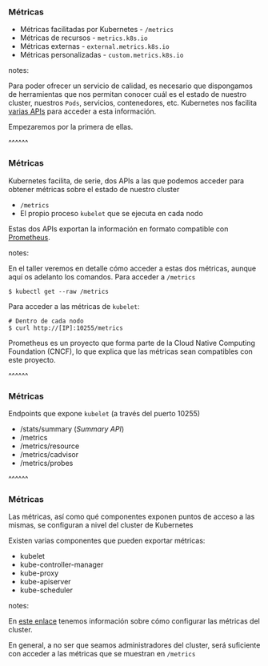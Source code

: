 ### Métricas

* Métricas facilitadas por Kubernetes - `/metrics`  
* Métricas de recursos - `metrics.k8s.io`
* Métricas externas - `external.metrics.k8s.io`
* Métricas personalizadas - `custom.metrics.k8s.io`

notes:

Para poder ofrecer un servicio de calidad, es necesario que dispongamos de herramientas
que nos permitan conocer cuál es el estado de nuestro cluster, nuestros `Pods`, servicios,
contenedores, etc. Kubernetes nos facilita [varias APIs](https://kubernetes.io/docs/tasks/debug-application-cluster/resource-usage-monitoring/) 
para acceder a esta información.

Empezaremos por la primera de ellas.

^^^^^^

### Métricas

Kubernetes facilita, de serie, dos APIs a las que podemos acceder para obtener
métricas sobre el estado de nuestro cluster

* `/metrics`
* El propio proceso `kubelet` que se ejecuta en cada nodo

Estas dos APIs exportan la información en formato compatible con
[Prometheus](https://prometheus.io/).

notes:

En el taller veremos en detalle cómo acceder a estas dos métricas, aunque aquí os adelanto
los comandos. Para acceder a `/metrics`

```shell
$ kubectl get --raw /metrics
```

Para acceder a las métricas de `kubelet`:

```shell
# Dentro de cada nodo
$ curl http://[IP]:10255/metrics
```

Prometheus es un proyecto que forma parte de la Cloud Native Computing Foundation (CNCF),
lo que explica que las métricas sean compatibles con este proyecto.

^^^^^^

### Métricas

Endpoints que expone `kubelet` (a través del puerto 10255)
* /stats/summary (_Summary API_)
* /metrics
* /metrics/resource
* /metrics/cadvisor
* /metrics/probes

^^^^^^

### Métricas

Las métricas, así como qué componentes exponen puntos de acceso a las mismas,
se configuran a nivel del cluster de Kubernetes

Existen varias componentes que pueden exportar métricas:

* kubelet
* kube-controller-manager
* kube-proxy
* kube-apiserver
* kube-scheduler

notes:

En [este enlace](https://kubernetes.io/docs/concepts/cluster-administration/system-metrics/)
tenemos información sobre cómo configurar las métricas del cluster.

En general, a no ser que seamos administradores del cluster, será suficiente con
acceder a las métricas que se muestran en `/metrics`
